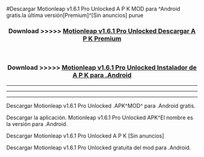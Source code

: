 #Descargar Motionleap v1.6.1 Pro Unlocked  A P K MOD para ^Android gratis.la última versión[Premium]^[Sin anuncios] purue



<div align="center">
<h3>Download >>>>> <a href="https://es-web.web.app/?es= ${title}">Motionleap v1.6.1 Pro Unlocked  Descargar A P K Premium</a></h3><br>

<h3>Download >>>>> <a href="https://es-web.web.app/?es= ${title}">Motionleap v1.6.1 Pro Unlocked  Instalador de A P K para .Android</a></h3>
</div>


----------------------------------------------------------

----------------------------------------------------------

----------------------------------------------------------

Descargar Motionleap v1.6.1 Pro Unlocked  .APK^MOD^ para .Android gratis.

Descargar la aplicación. Motionleap v1.6.1 Pro Unlocked  APK^El nombre es la versión para .Android.

Descargar Motionleap v1.6.1 Pro Unlocked  A P K [Sin anuncios]

Descargar Motionleap v1.6.1 Pro Unlocked  gratuita del mod para .Android.